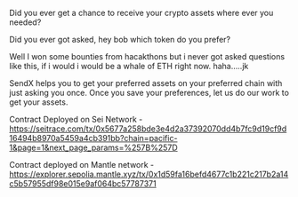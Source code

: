 
Did you ever get a chance to receive your crypto assets where ever you needed?

Did you ever got asked, hey bob which token do you prefer?

Well I won some bounties from hacakthons but i never got asked questions like this, if i would i would be a whale of ETH right now. haha.....jk

SendX helps you to get your preferred assets on your preferred chain with just asking you once. Once you save your preferences, let us do our work to get your assets.


Contract Deployed on Sei Network - https://seitrace.com/tx/0x5677a258bde3e4d2a37392070dd4b7fc9d19cf9d16494b8970a5459a4cb391bb?chain=pacific-1&page=1&next_page_params=%257B%257D



Contract deployed on Mantle network - https://explorer.sepolia.mantle.xyz/tx/0x1d59fa16befd4677c1b221c217b2a14c5b57955df98e015e9af064bc57787371
